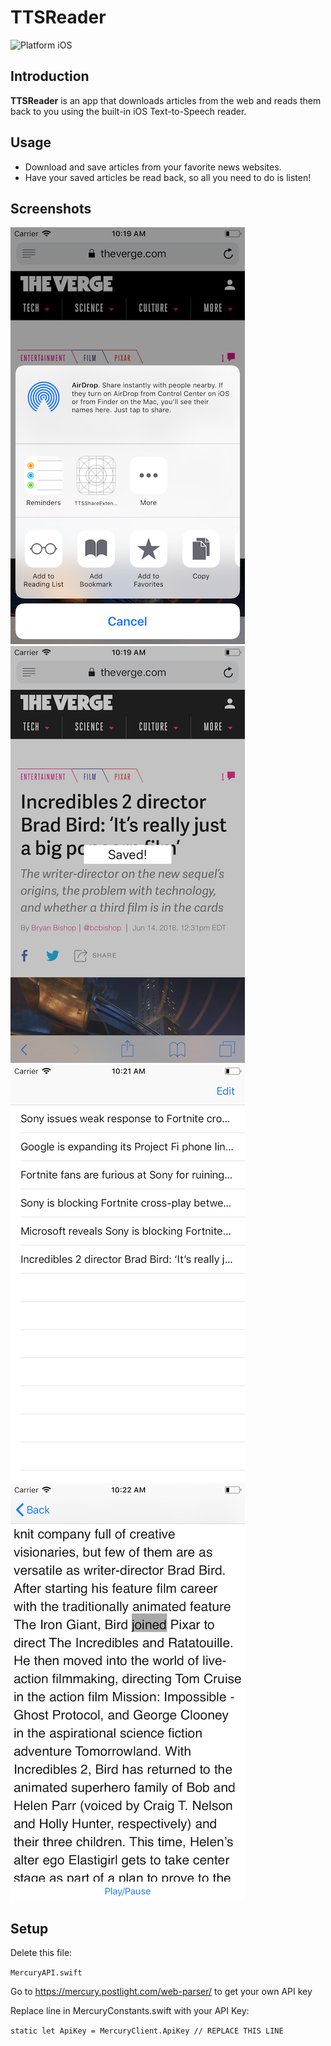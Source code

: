 # TTSReader

<img src="https://img.shields.io/badge/platform-iOS-blue.svg?style=flat" alt="Platform iOS" />

## Introduction
**TTSReader** is an app that downloads articles from the web and reads them back to you using the built-in iOS Text-to-Speech reader.

## Usage
* Download and save articles from your favorite news websites.
* Have your saved articles be read back, so all you need to do is listen!

## Screenshots
![TTSReaderShareSheet](Screenshots/ShareSheet.png)
![TTSReaderSaved](Screenshots/Saved.png)
![TTSReaderArticleList](Screenshots/ArticleList.png)
![TTSReaderArticleReader](Screenshots/ArticleReader.png)

## Setup

Delete this file:

```MercuryAPI.swift```

Go to https://mercury.postlight.com/web-parser/ to get your own API key

Replace line in MercuryConstants.swift with your API Key:

```static let ApiKey = MercuryClient.ApiKey // REPLACE THIS LINE```
